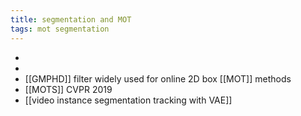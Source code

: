 ```yaml
---
title: segmentation and MOT
tags: mot segmentation
---
```


-
-
- [[GMPHD]] filter widely used for online 2D box [[MOT]] methods
- [[MOTS]] CVPR 2019
- [[video instance segmentation tracking with VAE]]